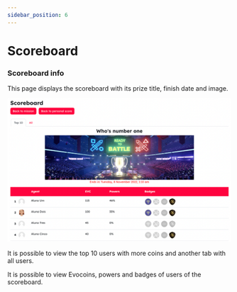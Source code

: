 ```yaml
---
sidebar_position: 6
---
```


# Scoreboard

### Scoreboard info

This page displays the scoreboard with its prize title, finish date and image.

![Evoke game scoreboard](/img/local_evokegame/game13.png)

It is possible to view the top 10 users with more coins and another tab with all users.

It is possible to view Evocoins, powers and badges of users of the scoreboard.